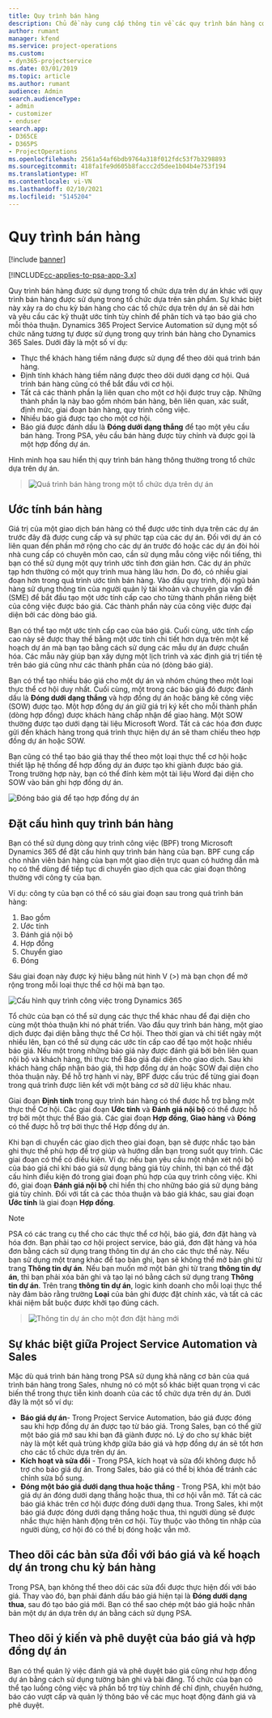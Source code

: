 ```yaml
---
title: Quy trình bán hàng
description: Chủ đề này cung cấp thông tin về các quy trình bán hàng cơ bản.
author: rumant
manager: kfend
ms.service: project-operations
ms.custom:
- dyn365-projectservice
ms.date: 03/01/2019
ms.topic: article
ms.author: rumant
audience: Admin
search.audienceType:
- admin
- customizer
- enduser
search.app:
- D365CE
- D365PS
- ProjectOperations
ms.openlocfilehash: 2561a54af6bdb9764a318f012fdc53f7b3298893
ms.sourcegitcommit: 418fa1fe9d605b8faccc2d5dee1b04b4e753f194
ms.translationtype: HT
ms.contentlocale: vi-VN
ms.lasthandoff: 02/10/2021
ms.locfileid: "5145204"
---
```

# <a name="sales-processes"></a>Quy trình bán hàng

[!include [banner](../includes/psa-now-project-operations.md)]

[!INCLUDE[cc-applies-to-psa-app-3.x](../includes/cc-applies-to-psa-app-3x.md)]

Quy trình bán hàng được sử dụng trong tổ chức dựa trên dự án khác với quy trình bán hàng được sử dụng trong tổ chức dựa trên sản phẩm. Sự khác biệt này xảy ra do chu kỳ bán hàng cho các tổ chức dựa trên dự án sẽ dài hơn và yêu cầu các kỹ thuật ước tính tùy chỉnh để phân tích và tạo báo giá cho mỗi thỏa thuận. Dynamics 365 Project Service Automation sử dụng một số chức năng tương tự được sử dụng trong quy trình bán hàng cho Dynamics 365 Sales. Dưới đây là một số ví dụ:

- Thực thể khách hàng tiềm năng được sử dụng để theo dõi quá trình bán hàng.
- Định tính khách hàng tiềm năng được theo dõi dưới dạng cơ hội. Quá trình bán hàng cũng có thể bắt đầu với cơ hội.
- Tất cả các thành phần lạ liên quan cho một cơ hội được truy cập. Những thành phần lạ này bao gồm nhóm bán hàng, bên liên quan, xác suất, định mức, giai đoạn bán hàng, quy trình công việc.
- Nhiều báo giá được tạo cho một cơ hội.
- Báo giá được đánh dấu là **Đóng dưới dạng thắng** để tạo một yêu cầu bán hàng. Trong PSA, yêu cầu bán hàng được tùy chỉnh và được gọi là một hợp đồng dự án.

Hình minh họa sau hiển thị quy trình bán hàng thông thường trong tổ chức dựa trên dự án.

> ![Quá trình bán hàng trong một tổ chức dựa trên dự án](media/basic-guide-1.png)

## <a name="estimating-a-sale"></a>Ước tính bán hàng
Giá trị của một giao dịch bán hàng có thể được ước tính dựa trên các dự án trước đây đã được cung cấp và sự phức tạp của các dự án. Đối với dự án có liên quan đến phần mở rộng cho các dự án trước đó hoặc các dự án đòi hỏi nhà cung cấp có chuyên môn cao, cần sử dụng mẫu công việc nổi tiếng, thì bạn có thể sử dụng một quy trình ước tính đơn giản hơn. Các dự án phức tạp hơn thường có một quy trình mua hàng lâu hơn. Do đó, có nhiều giai đoạn hơn trong quá trình ước tính bán hàng. Vào đầu quy trình, đội ngũ bán hàng sử dụng thông tin của người quản lý tài khoản và chuyên gia vấn đề (SME) để bắt đầu tạo một ước tính cấp cao cho từng thành phần riêng biệt của công việc được báo giá. Các thành phần này của công việc được đại diện bởi các dòng báo giá. 

Bạn có thể tạo một ước tính cấp cao của báo giá. Cuối cùng, ước tính cấp cao này sẽ được thay thế bằng một ước tính chi tiết hơn dựa trên một kế hoạch dự án mà bạn tạo bằng cách sử dụng các mẫu dự án được chuẩn hóa. Các mẫu này giúp bạn xây dựng một lịch trình và xác định giá trị tiền tệ trên báo giá cũng như các thành phần của nó (dòng báo giá). 

Bạn có thể tạo nhiều báo giá cho một dự án và nhóm chúng theo một loại thực thể cơ hội duy nhất. Cuối cùng, một trong các báo giá đó được đánh dấu là **Đóng dưới dạng thắng** và hợp đồng dự án hoặc bảng kê công việc (SOW) được tạo. Một hợp đồng dự án giữ giá trị ký kết cho mỗi thành phần (dòng hợp đồng) được khách hàng chấp nhận để giao hàng. Một SOW thường được tạo dưới dạng tài liệu Microsoft Word. Tất cả các hóa đơn được gửi đến khách hàng trong quá trình thực hiện dự án sẽ tham chiếu theo hợp đồng dự án hoặc SOW.

Bạn cũng có thể tạo báo giá thay thế theo một loại thực thể cơ hội hoặc thiết lập hệ thống để hợp đồng dự án được tạo khi giành được báo giá. Trong trường hợp này, bạn có thể đính kèm một tài liệu Word đại diện cho SOW vào bản ghi hợp đồng dự án.

![Đóng báo giá để tạo hợp đồng dự án](media/basic-guide-2.png)

## <a name="configuring-the-sales-process"></a>Đặt cấu hình quy trình bán hàng
Bạn có thể sử dụng dòng quy trình công việc (BPF) trong Microsoft Dynamics 365 để đặt cấu hình quy trình bán hàng của bạn. BPF cung cấp cho nhân viên bán hàng của bạn một giao diện trực quan có hướng dẫn mà họ có thể dùng để tiếp tục di chuyển giao dịch qua các giai đoạn thông thường với công ty của bạn.

Ví dụ: công ty của bạn có thể có sáu giai đoạn sau trong quá trình bán hàng:

1. Bao gồm
2. Ước tính
3. Đánh giá nội bộ
4. Hợp đồng
5. Chuyển giao
6. Đóng

Sáu giai đoạn này được ký hiệu bằng nút hình V (\>) mà bạn chọn để mở rộng trong mỗi loại thực thể cơ hội mà bạn tạo.

![Cấu hình quy trình công việc trong Dynamics 365](media/basic-guide-3.png)
 
Tổ chức của bạn có thể sử dụng các thực thể khác nhau để đại diện cho cùng một thỏa thuận khi nó phát triển. Vào đầu quy trình bán hàng, một giao dịch được đại diện bằng thực thể Cơ hội. Theo thời gian và chi tiết ngày một nhiều lên, bạn có thể sử dụng các ước tín cấp cao để tạo một hoặc nhiều báo giá. Nếu một trong những báo giá này được đánh giá bởi bên liên quan nội bộ và khách hàng, thì thực thể Báo giá đại diện cho giao dịch. Sau khi khách hàng chấp nhận báo giá, thì hợp đồng dự án hoặc SOW đại diện cho thỏa thuận này. Để hỗ trợ hành vi này, BPF được cấu trúc để từng giai đoạn trong quá trình được liên kết với một bảng cơ sở dữ liệu khác nhau.

Giai đoạn **Định tính** trong quy trình bán hàng có thể được hỗ trợ bằng một thực thể Cơ hội. Các giai đoạn **Ước tính** và **Đánh giá nội bộ** có thể được hỗ trợ bởi một thực thể Báo giá. Các giai đoạn **Hợp đồng**, **Giao hàng** và **Đóng** có thể được hỗ trợ bởi thực thể Hợp đồng dự án.

Khi bạn di chuyển các giao dịch theo giai đoạn, bạn sẽ được nhắc tạo bản ghi thực thể phù hợp để trợ giúp và hướng dẫn bạn trong suốt quy trình. Các giai đoạn có thể có điều kiện. Ví dụ: nếu bạn yêu cầu một nhận xét nội bộ của báo giá chỉ khi báo giá sử dụng bảng giá tùy chỉnh, thì bạn có thể đặt cấu hình điều kiện đó trong giai đoạn phù hợp của quy trình công việc. Khi đó, giai đoạn **Đánh giá nội bộ** chỉ hiển thị cho những báo giá sử dụng bảng giá tùy chỉnh. Đối với tất cả các thỏa thuận và báo giá khác, sau giai đoạn **Ước tính** là giai đoạn **Hợp đồng**.

> [!NOTE]
> PSA có các trang cụ thể cho các thực thể cơ hội, báo giá, đơn đặt hàng và hóa đơn. Bạn phải tạo cơ hội project service, báo giá, đơn đặt hàng và hóa đơn bằng cách sử dụng trang thông tin dự án cho các thực thể này. Nếu bạn sử dụng một trang khác để tạo bản ghi, bạn sẽ không thể mở bản ghi từ trang **Thông tin dự án**. Nếu bạn muốn mở một bản ghi từ trang **thông tin dự án**, thì bạn phải xóa bản ghi và tạo lại nó bằng cách sử dụng trang **Thông tin dự án**. Trên trang **thông tin dự án**, logic kinh doanh cho mỗi loại thực thể này đảm bảo rằng trường **Loại** của bản ghi được đặt chính xác, và tất cả các khái niệm bắt buộc được khởi tạo đúng cách.

> ![Thông tin dự án cho một đơn đặt hàng mới](media/basic-guide-4.png)
 
## <a name="differences-between-project-service-automation-and-sales"></a>Sự khác biệt giữa Project Service Automation và Sales
Mặc dù quá trình bán hàng trong PSA sử dụng khả năng cơ bản của quá trình bán hàng trong Sales, nhưng nó có một số khác biệt quan trọng vì các biến thể trong thực tiễn kinh doanh của các tổ chức dựa trên dự án. Dưới đây là một số ví dụ:

- **Báo giá dự án**- Trong Project Service Automation, báo giá được đóng sau khi hợp đồng dự án được tạo từ báo giá. Trong Sales, bạn có thể giữ một báo giá mở sau khi bạn đã giành được nó. Lý do cho sự khác biệt này là một kết quả trùng khớp giữa báo giá và hợp đồng dự án sẽ tốt hơn cho các tổ chức dựa trên dự án. 
- **Kích hoạt và sửa đổi** - Trong PSA, kích hoạt và sửa đổi không được hỗ trợ cho báo giá dự án. Trong Sales, báo giá có thể bị khóa để tránh các chỉnh sửa bổ sung.
- **Đóng một báo giá dưới dạng thua hoặc thắng** - Trong PSA, khi một báo giá dự án đóng dưới dạng thắng hoặc thua, thì cơ hội vẫn mở. Tất cả các báo giá khác trên cơ hội được đóng dưới dạng thua. Trong Sales, khi một báo giá được đóng dưới dạng thắng hoặc thua, thì người dùng sẽ được nhắc thực hiện hành động trên cơ hội. Tùy thuộc vào thông tin nhập của người dùng, cơ hội đó có thể bị đóng hoặc vẫn mở.

## <a name="tracking-revisions-to-quotes-and-project-plans-in-the-sales-cycle"></a>Theo dõi các bản sửa đổi với báo giá và kế hoạch dự án trong chu kỳ bán hàng
Trong PSA, bạn không thể theo dõi các sửa đổi được thực hiện đối với báo giá. Thay vào đó, bạn phải đánh dấu báo giá hiện tại là **Đóng dưới dạng thua**, sau đó tạo báo giá mới. Bạn có thể sao chép một báo giá hoặc nhân bản một dự án dựa trên dự án bằng cách sử dụng PSA.

## <a name="tracking-comments-and-approvals-of-quotes-and-project-contracts"></a>Theo dõi ý kiến và phê duyệt của báo giá và hợp đồng dự án
Bạn có thể quản lý việc đánh giá và phê duyệt báo giá cũng như hợp đồng dự án bằng cách sử dụng tường bản ghi và bài đăng. Tổ chức của bạn có thể tạo luồng công việc và phần bổ trợ tùy chỉnh để chỉ định, chuyển hướng, báo cáo vượt cấp và quản lý thông báo về các mục hoạt động đánh giá và phê duyệt.
